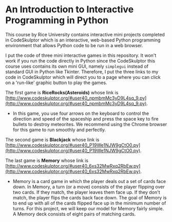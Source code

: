 # An Introduction to Interactive Programming in Python
This course by Rice University contains interactive mini projects completed in CodeSkulptor which is an interactive, web-based Python programming environment that allows Python code to be run in a web browser.

I put the code of three mini interactive games in this repository. It won't work if you run the code directly in Python since the CodeSkulptor this course uses contains its own mini GUI, namely `simplegui` instead of standard GUI in Python like Tkinter. Therefore, I put the three links to my code in CodeSkulptor which will direct you to a page where you can click on a 'run-like' graphic button to play the games. 

The first game is **RiceRocks(Asteroids)** whose link is [http://www.codeskulptor.org/#user40_npmbmMc3yD9L4sq_9.py](http://www.codeskulptor.org/#user40_npmbmMc3yD9L4sq_9.py). 
- In this game, you use four arrows on the keyboard to control the direction and speed of the spaceship and press the space key to fire bullets to destroy meteorites. We recommend using the Chrome browser for this game to run smoothly and perfectly.

The second game is **Blackjack** whose link is [http://www.codeskulptor.org/#user40_P19We1NJW9gCtO0.py](http://www.codeskulptor.org/#user40_P19We1NJW9gCtO0.py).

The last game is **Memory** whose link is [http://www.codeskulptor.org/#user40_6xs32MwRxq2RbEw.py](http://www.codeskulptor.org/#user40_6xs32MwRxq2RbEw.py).
- Memory is a card game in which the player deals out a set of cards face down. In Memory, a turn (or a move) consists of the player flipping over two cards. If they match, the player leaves them face up. If they don't match, the player flips the cards back face down. The goal of Memory is to end up with all of the cards flipped face up in the minimum number of turns. For this project, we will keep our model for Memory fairly simple. A Memory deck consists of eight pairs of matching cards.

